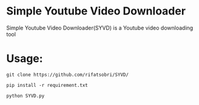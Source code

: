 # Simple Youtube Video Downloader
Simple Youtube Video Downloader(SYVD) is a Youtube video downloading tool 







# Usage:
```
git clone https://github.com/rifatsobri/SYVD/
```
```
pip install -r requirement.txt
```
```
python SYVD.py
```



